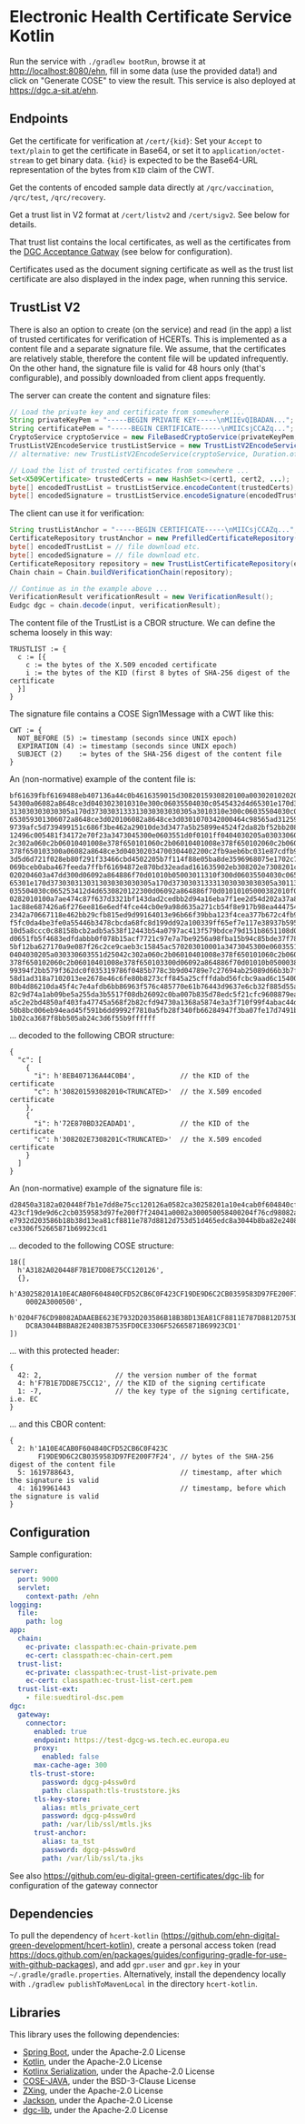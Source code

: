 # Electronic Health Certificate Service Kotlin

Run the service with `./gradlew bootRun`, browse it at <http://localhost:8080/ehn>, fill in some data (use the provided data!) and click on "Generate COSE" to view the result. This service is also deployed at <https://dgc.a-sit.at/ehn>.

## Endpoints

Get the certificate for verification at `/cert/{kid}`: Set your `Accept` to `text/plain` to get the certificate in Base64, or set it to `application/octet-stream` to get binary data.
`{kid}` is expected to be the Base64-URL representation of the bytes from `KID` claim of the CWT.

Get the contents of encoded sample data directly at `/qrc/vaccination`, `/qrc/test`, `/qrc/recovery`.

Get a trust list in V2 format at `/cert/listv2` and `/cert/sigv2`. See below for details.

That trust list contains the local certificates, as well as the certificates from the [DGC Acceptance Gatway](https://github.com/eu-digital-green-certificates/dgc-gateway) (see below for configuration).

Certificates used as the document signing certificate as well as the trust list certificate are also displayed in the index page, when running this service.

## TrustList V2

There is also an option to create (on the service) and read (in the app) a list of trusted certificates for verification of HCERTs. This is implemented as a content file and a separate signature file. We assume, that the certificates are relatively stable, therefore the content file will be updated infrequently. On the other hand, the signature file is valid for 48 hours only (that's configurable), and possibly downloaded from client apps frequently.

The server can create the content and signature files:
```Java
// Load the private key and certificate from somewhere ...
String privateKeyPem = "-----BEGIN PRIVATE KEY-----\nMIIEvQIBADAN...";
String certificatePem = "-----BEGIN CERTIFICATE-----\nMIICsjCCAZq...";
CryptoService cryptoService = new FileBasedCryptoService(privateKeyPem, certificatePem);
TrustListV2EncodeService trustListService = new TrustListV2EncodeService(cryptoService);
// alternative: new TrustListV2EncodeService(cryptoService, Duration.ofHours(24));

// Load the list of trusted certificates from somewhere ...
Set<X509Certificate> trustedCerts = new HashSet<>(cert1, cert2, ...);
byte[] encodedTrustList = trustListService.encodeContent(trustedCerts);
byte[] encodedSignature = trustListService.encodeSignature(encodedTrustList);
```

The client can use it for verification:
```Java
String trustListAnchor = "-----BEGIN CERTIFICATE-----\nMIICsjCCAZq...";
CertificateRepository trustAnchor = new PrefilledCertificateRepository(trustListAnchor);
byte[] encodedTrustList = // file download etc.
byte[] encodedSignature = // file download etc.
CertificateRepository repository = new TrustListCertificateRepository(encodedSignature, encodedTrustList, trustAnchor);
Chain chain = Chain.buildVerificationChain(repository);

// Continue as in the example above ...
VerificationResult verificationResult = new VerificationResult();
Eudgc dgc = chain.decode(input, verificationResult);
```

The content file of the TrustList is a CBOR structure. We can define the schema loosely in this way:
```
TRUSTLIST := {
  c := [{
    c := the bytes of the X.509 encoded certificate
    i := the bytes of the KID (first 8 bytes of SHA-256 digest of the certificate
  }]
}
```

The signature file contains a COSE Sign1Message with a CWT like this:
```
CWT := {
  NOT_BEFORE (5) := timestamp (seconds since UNIX epoch)
  EXPIRATION (4) := timestamp (seconds since UNIX epoch)
  SUBJECT (2)    := bytes of the SHA-256 digest of the content file
}
```

An (non-normative) example of the content file is:

```
bf61639fbf6169488eb407136a44c0b4616359015d3082015930820100a003020102020500df95c6
54300a06082a8648ce3d0403023010310e300c06035504030c0545432d4d65301e170d3730303130
313030303030305a170d3730303133313030303030305a3010310e300c06035504030c0545432d4d
653059301306072a8648ce3d020106082a8648ce3d0301070342000464c98565ad3125915b744d85
9739afc5d739499151c686f3be462a29010de3d3477a5b25899e4524f2da82bf52bb208be3a2af22
12496c005481f34172e70f23a3473045300e0603551d0f0101ff0404030205a030330603551d2504
2c302a060c2b06010401008e378f650101060c2b06010401008e378f650102060c2b06010401008e
378f650103300a06082a8648ce3d040302034700304402200c2fb9aeb6bc031e87cdfb9b0feec23e
3d5d6d721f028eb80f291f33466cbd4502205b7f114f88e05ba8de3596968075e1702c7f679aea90
069bceb0aba467feeda7ffbf61694872e870bd32eadad161635902eb308202e7308201cfa0030201
020204603a47dd300d06092a864886f70d01010b05003011310f300d06035504030c065253412d4d
65301e170d3730303130313030303030305a170d3730303133313030303030305a3011310f300d06
035504030c065253412d4d6530820122300d06092a864886f70d01010105000382010f003082010a
0282010100a7ae474c87f637d3321bf143dad2cedbb2d94a16eba7f1ee2d54d202a37a8e08da960e
1ac88e687426a6f276ee816e6edf4fce44cb0e9a98d635a271cb54f8e917b98ea4447549def2250d
2342a70667118e462bb29cfb815ed9d99164013e96b66f39bba123f4cea377b672c4fb9b84545be2
f5fc0da4be3fe0a55446b3478cbcda68fc8d199dd92a100339ff65ef7e117e38937b5950139112e0
10d5a8ccc0c88158bcb2adb5a538f12443b54a0797ac413f579bdce79d151b8651108d09484a5543
d0651fb5f4683edfdabbb0f078b15acf7721c97e7a7be9256a98fba15b94c85bde37f7874d73eaec
5bf12ba627170a9e087f26c2ce9caeb3c15845ac570203010001a3473045300e0603551d0f0101ff
0404030205a030330603551d25042c302a060c2b06010401008e378f650101060c2b06010401008e
378f650102060c2b06010401008e378f650103300d06092a864886f70d01010b050003820101009e
99394f2bb579f362dc0f035319786f0485b778c3b9d04789e7c27694ab25089d66b3b7f9babacd9e
58d1ad318a7102013ee2678e46c6fe80b8273cff845a25cfffdabd56fcbc9aad6c154005ae0c73e0
80b4d86210da45f4c7e4afdb6bb86963f576c485770e61b76443d9637e6cb32f885d55a135bced94
82c9d74a1ab09be5a255da3b5517f08db26092c0ba007b835d78edc5f21cfc9608879ea21f23f62b
a5c2e2bd4850af403fa47745a568f2b82cfd94730a1368a5874e3a3f710f99f4abac44d8d584db98
50b8bc006eb94ead45f591b6dd9992f7810a5fb28f340fb66284947f3ba07fe17d7491b1541c06d6
1b02ca3687f8bb505ab24c3d6f55b9ffffff
```

... decoded to the following CBOR structure:

```
{
  "c": [
    {
      "i": h'8EB407136A44C0B4',           // the KID of the certificate
      "c": h'308201593082010<TRUNCATED>'  // the X.509 encoded certificate
    },
    {
      "i": h'72E870BD32EADAD1',           // the KID of the certificate
      "c": h'308202E7308201C<TRUNCATED>'  // the X.509 encoded certificate
    }
  ]
}
```

An (non-normative) example of the signature file is:

```
d28450a3182a020448f7b1e7dd8e75cc120126a0582ca30258201a10e4cab0f604840cfd52cb6c0f
423cf19de9d6c2cb0359583d97fe200f7f24041a0002a300050058400204f76cd98082adaaebe623
e7932d203586b18b38d13ea81cf8811e787d8812d753d51d465edc8a3044b8ba82e24083b7535fd0
ce3306f52665871b69923cd1
```

... decoded to the following COSE structure:

```
18([
  h'A3182A020448F7B1E7DD8E75CC120126',
  {},
  h'A30258201A10E4CAB0F604840CFD52CB6C0F423CF19DE9D6C2CB0359583D97FE200F7F24041A
    0002A3000500',
  h'0204F76CD98082ADAAEBE623E7932D203586B18B38D13EA81CF8811E787D8812D753D51D465E
    DC8A3044B8BA82E24083B7535FD0CE3306F52665871B69923CD1'
])
```

... with this protected header:

```
{
  42: 2,                  // the version number of the format
  4: h'F7B1E7DD8E75CC12', // the KID of the signing certificate
  1: -7,                  // the key type of the signing certificate, i.e. EC
}
```

... and this CBOR content:

```
{
  2: h'1A10E4CAB0F604840CFD52CB6C0F423C
       F19DE9D6C2CB0359583D97FE200F7F24', // bytes of the SHA-256 digest of the content file
  5: 1619788643,                          // timestamp, after which the signature is valid
  4: 1619961443                           // timestamp, before which the signature is valid
}
```

## Configuration

Sample configuration:

```yaml
server:
  port: 9000
  servlet:
    context-path: /ehn
logging:
  file:
    path: log
app:
  chain:
    ec-private: classpath:ec-chain-private.pem
    ec-cert: classpath:ec-chain-cert.pem
  trust-list:
    ec-private: classpath:ec-trust-list-private.pem
    ec-cert: classpath:ec-trust-list-cert.pem
  trust-list-ext:
    - file:suedtirol-dsc.pem
dgc:
  gateway:
    connector:
      enabled: true
      endpoint: https://test-dgcg-ws.tech.ec.europa.eu
      proxy:
        enabled: false
      max-cache-age: 300
     tls-trust-store:
        password: dgcg-p4ssw0rd
        path: classpath:tls-truststore.jks
      tls-key-store:
        alias: mtls_private_cert
        password: dgcg-p4ssw0rd
        path: /var/lib/ssl/mtls.jks
      trust-anchor:
        alias: ta_tst
        password: dgcg-p4ssw0rd
        path: /var/lib/ssl/ta.jks
```

See also <https://github.com/eu-digital-green-certificates/dgc-lib> for configuration of the gateway connector

## Dependencies

To pull the dependency of `hcert-kotlin` (<https://github.com/ehn-digital-green-development/hcert-kotlin>), create a personal access token (read <https://docs.github.com/en/packages/guides/configuring-gradle-for-use-with-github-packages>), and add `gpr.user` and `gpr.key` in your `~/.gradle/gradle.properties`. Alternatively, install the dependency locally with `./gradlew publishToMavenLocal` in the directory `hcert-kotlin`.

## Libraries

This library uses the following dependencies:
 - [Spring Boot](https://github.com/spring-projects/spring-boot), under the Apache-2.0 License
 - [Kotlin](https://github.com/JetBrains/kotlin), under the Apache-2.0 License
 - [Kotlinx Serialization](https://github.com/Kotlin/kotlinx.serialization), under the Apache-2.0 License
 - [COSE-JAVA](https://github.com/cose-wg/cose-java), under the BSD-3-Clause License
 - [ZXing](https://github.com/zxing/zxing), under the Apache-2.0 License
 - [Jackson](https://github.com/FasterXML/jackson-module-kotlin), under the Apache-2.0 License
 - [dgc-lib](https://github.com/eu-digital-green-certificates/dgc-lib), under the Apache-2.0 License
